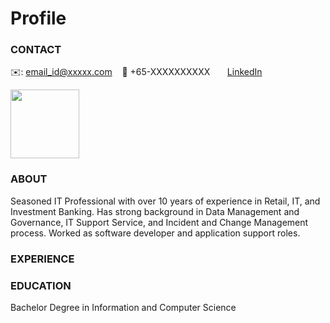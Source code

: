 # Profile

<!-- CONTACT Section Starts -->
### CONTACT

<!-- Add your details -->
✉️: email_id@xxxxx.com 
&nbsp;&nbsp; 📲 +65-XXXXXXXXXX
&nbsp;&nbsp;&nbsp;&nbsp;&nbsp; [LinkedIn](https://www.linkedin.com/) 

<!-- <img src="https://github.com/mmala00/Profile/blob/main/photo.jpg" width="80"> -->

<img src="https://www.nicepng.com/png/full/581-5813755_panda-bear-clipart-panda-cartoon-png.png" width="110">

<!-- Another way to post an image
![profile_pic](https://github.com/mmala00/Profile/blob/main/photo.jpg) -->


<!-- CONTACT Section Ends -->

<!-- ABOUT Section Starts -->
### ABOUT
<!-- Add link to your picture -->


<!-- Add your details -->

Seasoned IT Professional with over 10 years of experience in Retail, IT, and Investment Banking. Has strong background in Data Management and Governance, IT Support Service, and Incident and Change Management process. Worked as software developer and application support roles. 

<!-- Add link to the sections 
[Experience](#experience) <br>
[Education](#education) <br>
[Projects](#projects) <br>
[Featured](#featured) <br> 

-->

<!-- ABOUT Section Ends -->

<!-- EXPERIENCE Section Starts -->
### EXPERIENCE
<!-- Add your details -->

<!-- EXPERIENCE Section Ends -->

<!-- EDUCATION Section Starts -->
### EDUCATION
Bachelor Degree in Information and Computer Science

<!-- Add your details -->


<!-- EDUCATION Section Ends -->

<!-- PROJECTS Section Starts -->

